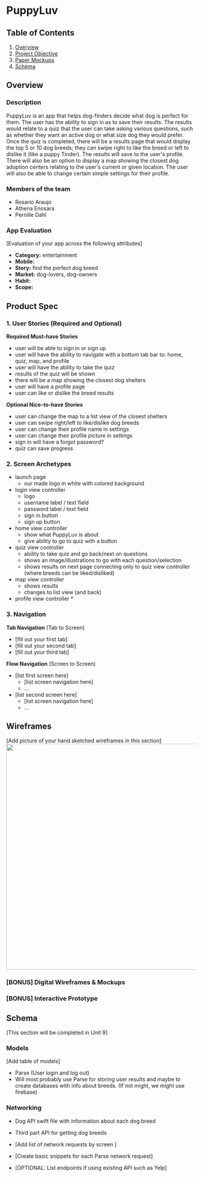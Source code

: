 # PuppyLuv

## Table of Contents
1. [Overview](#Overview)
2. [Project Objective](#Project-Objective)
3. [Paper Mockups](#Paper-MockUps)
4. [Schema](#Schema)

## Overview
### Description
PuppyLuv is an app that helps dog-finders decide what dog is perfect for them. The user has the ability to sign in as to save their results. The results would relate to a quiz that the user can take asking various questions, such as whether they want an active dog or what size dog they would prefer. Once the quiz is completed, there will be a results page that would display the top 5 or 10 dog breeds; they can swipe right to like the breed or left to dislike it (like a puppy Tinder). The results will save to the user's profile. There will also be an option to display a map showing the closest dog adoption centers relating to the user's current or given location. The user will also be able to change certain simple settings for their profile.

### Members of the team
- Rosario Araujo
- Athena Enosara
- Pernille Dahl

### App Evaluation
[Evaluation of your app across the following attributes]
- **Category:** entertainment
- **Mobile:** 
- **Story:** find the perfect dog breed
- **Market:** dog-lovers, dog-owners
- **Habit:** 
- **Scope:**

## Product Spec

### 1. User Stories (Required and Optional)

**Required Must-have Stories**

* user will be able to sign in or sign up
* user will have the ability to navigate with a bottom tab bar to: home, quiz, map, and profile
* user will have the ability to take the quiz
* results of the quiz will be shown
* there will be a map showing the closest dog shelters
* user will have a profile page
* user can like or dislike the breed results

**Optional Nice-to-have Stories**

* user can change the map to a list view of the closest shelters
* user can swipe right/left to like/dislike dog breeds
* user can change their profile name in settings
* user can change their profile picture in settings
* sign in will have a forgot password?
* quiz can save progress

### 2. Screen Archetypes

* launch page
   * our made logo in white with colored background
* login view controller
   * logo
   * username label / text field
   * password label / text field
   * sign in button
   * sign up button
* home view controller
  * show what PuppyLuv is about
  * give ability to go to quiz with a button
* quiz view controller
  * ability to take quiz and go back/next on questions
  * shows an image/illustrations to go with each question/selection
  * shows results on next page connecting only to quiz view controller (where breeds can be liked/disliked)
* map view controller
  * shows results
  * changes to list view (and back)
* profile view controller
  * 

### 3. Navigation

**Tab Navigation** (Tab to Screen)

* [fill out your first tab]
* [fill out your second tab]
* [fill out your third tab]

**Flow Navigation** (Screen to Screen)

* [list first screen here]
   * [list screen navigation here]
   * ...
* [list second screen here]
   * [list screen navigation here]
   * ...

## Wireframes
[Add picture of your hand sketched wireframes in this section]
<img src="YOUR_WIREFRAME_IMAGE_URL" width=600>

### [BONUS] Digital Wireframes & Mockups

### [BONUS] Interactive Prototype

## Schema 
[This section will be completed in Unit 9]
### Models
[Add table of models]
- Parse (User login and log out) 
- Will most probably use Parse for storing user results and maybe to create databases with info about breeds. 
(If not might, we might use firebase) 

### Networking
-  Dog API swift file with information about each dog breed 
-  Third part API for getting dog breeds

- [Add list of network requests by screen ]
- [Create basic snippets for each Parse network request]
- [OPTIONAL: List endpoints if using existing API such as Yelp]

